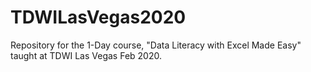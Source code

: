 # TDWILasVegas2020
Repository for the 1-Day course, "Data Literacy with Excel Made Easy" taught at TDWI Las Vegas Feb 2020.
